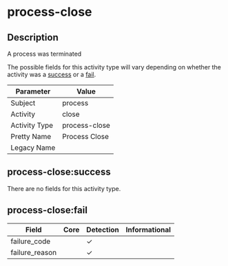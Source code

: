 process-close
=============

Description
-----------
A process was terminated

The possible fields for this activity type will vary depending on whether the activity was a [success](#process-closesuccess) or a [fail](#process-closefail).

| Parameter     | Value         |
| ------------- | ------------- |
| Subject       | process       |
| Activity      | close         |
| Activity Type | process-close |
| Pretty Name   | Process Close |
| Legacy Name   |               |

process-close:success
---------------------

There are no fields for this activity type.


process-close:fail
------------------

| Field          | Core | Detection | Informational |
| -------------- | ---- | --------- | ------------- |
| failure_code   |      | &#10003;  |               |
| failure_reason |      | &#10003;  |               |